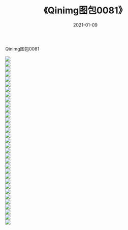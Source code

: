 ﻿---
layout: post
title:  《Qinimg图包0081》
date:   2021-01-09
img: http://imgx.orgx.ga/Qinimg图包/Qinimg图包0081/000.jpg
categories: [美女, 清纯, 唯美]
---

Qinimg图包0081

 ![](http://imgx.orgx.ga/Qinimg图包/Qinimg图包0081/001.jpg) <br>![](http://imgx.orgx.ga/Qinimg图包/Qinimg图包0081/002.jpg) <br>![](http://imgx.orgx.ga/Qinimg图包/Qinimg图包0081/003.jpg) <br>![](http://imgx.orgx.ga/Qinimg图包/Qinimg图包0081/004.jpg) <br>![](http://imgx.orgx.ga/Qinimg图包/Qinimg图包0081/005.jpg) <br>![](http://imgx.orgx.ga/Qinimg图包/Qinimg图包0081/006.jpg) <br>![](http://imgx.orgx.ga/Qinimg图包/Qinimg图包0081/007.jpg) <br>![](http://imgx.orgx.ga/Qinimg图包/Qinimg图包0081/008.jpg) <br>![](http://imgx.orgx.ga/Qinimg图包/Qinimg图包0081/009.jpg) <br>![](http://imgx.orgx.ga/Qinimg图包/Qinimg图包0081/010.jpg) <br>![](http://imgx.orgx.ga/Qinimg图包/Qinimg图包0081/011.jpg) <br>![](http://imgx.orgx.ga/Qinimg图包/Qinimg图包0081/012.jpg) <br>![](http://imgx.orgx.ga/Qinimg图包/Qinimg图包0081/013.jpg) <br>![](http://imgx.orgx.ga/Qinimg图包/Qinimg图包0081/014.jpg) <br>![](http://imgx.orgx.ga/Qinimg图包/Qinimg图包0081/015.jpg) <br>![](http://imgx.orgx.ga/Qinimg图包/Qinimg图包0081/016.jpg) <br>![](http://imgx.orgx.ga/Qinimg图包/Qinimg图包0081/017.jpg) <br>![](http://imgx.orgx.ga/Qinimg图包/Qinimg图包0081/018.jpg) <br>![](http://imgx.orgx.ga/Qinimg图包/Qinimg图包0081/019.jpg) <br>![](http://imgx.orgx.ga/Qinimg图包/Qinimg图包0081/020.jpg) <br>![](http://imgx.orgx.ga/Qinimg图包/Qinimg图包0081/021.jpg) <br>![](http://imgx.orgx.ga/Qinimg图包/Qinimg图包0081/022.jpg) <br>![](http://imgx.orgx.ga/Qinimg图包/Qinimg图包0081/023.jpg) <br>![](http://imgx.orgx.ga/Qinimg图包/Qinimg图包0081/024.jpg) <br>![](http://imgx.orgx.ga/Qinimg图包/Qinimg图包0081/025.jpg) <br>![](http://imgx.orgx.ga/Qinimg图包/Qinimg图包0081/026.jpg) <br>![](http://imgx.orgx.ga/Qinimg图包/Qinimg图包0081/027.jpg) <br>![](http://imgx.orgx.ga/Qinimg图包/Qinimg图包0081/028.jpg) <br>![](http://imgx.orgx.ga/Qinimg图包/Qinimg图包0081/029.jpg) <br>![](http://imgx.orgx.ga/Qinimg图包/Qinimg图包0081/030.jpg) <br>![](http://imgx.orgx.ga/Qinimg图包/Qinimg图包0081/031.jpg) <br>![](http://imgx.orgx.ga/Qinimg图包/Qinimg图包0081/032.jpg) <br>![](http://imgx.orgx.ga/Qinimg图包/Qinimg图包0081/033.jpg) <br>